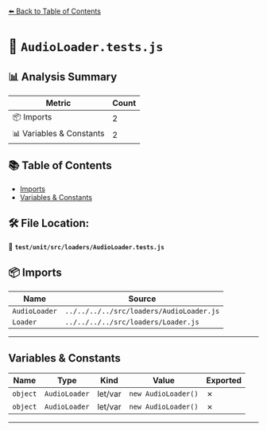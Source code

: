 [⬅️ Back to Table of Contents](../../../../index.md)

# 📄 `AudioLoader.tests.js`

## 📊 Analysis Summary

| Metric | Count |
|--------|-------|
| 📦 Imports | 2 |
| 📊 Variables & Constants | 2 |

## 📚 Table of Contents

- [Imports](#imports)
- [Variables & Constants](#variables-constants)

## 🛠️ File Location:
📂 **`test/unit/src/loaders/AudioLoader.tests.js`**

## 📦 Imports

| Name | Source |
|------|--------|
| `AudioLoader` | `../../../../src/loaders/AudioLoader.js` |
| `Loader` | `../../../../src/loaders/Loader.js` |


---

## Variables & Constants

| Name | Type | Kind | Value | Exported |
|------|------|------|-------|----------|
| `object` | `AudioLoader` | let/var | `new AudioLoader()` | ✗ |
| `object` | `AudioLoader` | let/var | `new AudioLoader()` | ✗ |


---